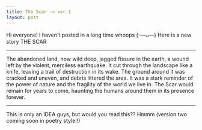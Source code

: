 ```yaml
---
title: The Scar -> ver.1
layout: post
---
```


Hi everyone! I haven't posted in a long time whoops (ᵕ—ᴗ—) Here is a new story THE SCAR

_________________________________________




The abandoned land, now wild deep, jagged fissure in the earth, a wound left by the violent, merciless earthquake. It cut through the landscape like a knife, leaving a trail of destruction in its wake. The ground around it was cracked and uneven, and debris littered the area. It was a stark reminder of the power of nature and the fragility of the world we live in. The Scar would remain for years to come, haunting the humans around them in its presence forever.


_________________________________________


This is only an IDEA guys, but would you read this?? Hmmm (version two coming soon in poetry style!!)
